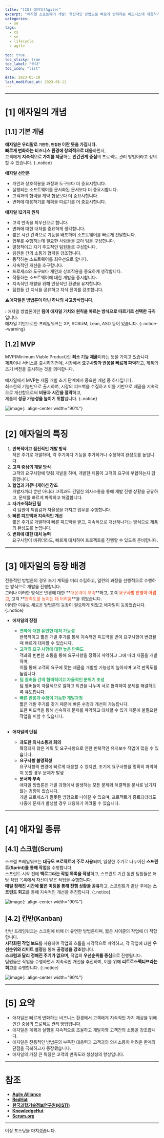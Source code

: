 ```yaml
---
title: "[CS] 애자일(Agile)"
excerpt: "애자일 소프트웨어 개발: 혁신적인 방법으로 빠르게 변화하는 비즈니스에 대응하기"
categories:
  - se
tags:
  - cs
  - se
  - lifecycle
  - agile
  
toc: true
toc_sticky: true
toc_label: "목차"
toc_icon: "list"

date: 2023-05-10
last_modified_at: 2023-05-11
---
```


- - - - - - - - - - - - - - - - - - - - - - - - - - - - - - - - - - - - - - - - - - - - - - - - - - - - - - - - - - - - 
# [1] 애자일의 개념

## [1.1] 기본 개념

**애자일은 우리말로 `기민한`, `민첩한` 이란 뜻을 가집니다.**<br>
**빠르게 변화하는 비즈니스 환경에 창의적으로 대응**하면서,<br>
고객에게 **지속적으로 가치를 제공**하는 **인간관계 중심**의 프로젝트 관리 방법이라고 정의할 수 있습니다.
{:.notice}

>
 **애자일 선언문**
 - 개인과 상호작용을 과정과 도구보다 더 중요시합니다.
 - 실행되는 소프트웨어를 문서화된 문서보다 더 중요시합니다.
 - 고객과의 협력을 계약 협상보다 더 중요시합니다.
 - 변화에 대응하기를 계획을 따르기를 더 중요시합니다.

>
 **애자일 12가지 원칙**
 - 고객 만족을 최우선으로 합니다.
 - 변화에 대한 대처를 중요하게 생각합니다.
 - 짧은 시간 간격으로 기능을 배포하며 소프트웨어를 빠르게 전달합니다.
 - 업무를 수행하는데 필요한 사람들을 모아 팀을 구성합니다.
 - 열정적이고 자기 주도적인 팀원들로 구성합니다.
 - 팀원들 간의 소통과 협력을 강조합니다.
 - 동작하는 소프트웨어를 최우선으로 합니다.
 - 지속적인 개선을 추구합니다.
 - 프로세스와 도구보다 개인과 상호작용을 중요하게 생각합니다.
 - 작동하는 소프트웨어에 대한 개발을 중시합니다.
 - 지속적인 개발을 위해 안정적인 환경을 유지합니다.
 - 팀원들 간 지식을 공유하고 지식 전이를 강조합니다.

⚠️**애자일은 방법론이 아닌 하나의 사고방식입니다.**<br><br>
 : 애자일 방법론이란 **팀이 애자일 가치와 원칙을 따르는 방식으로 따르기로 선택한 규칙**입니다.<br>
 애자일 기반으로한 프레임워크는 XP, SCRUM, Lean, ASD 등이 있습니다.
{:.notice--warning}

## [1.2] MVP

MVP(Minimum Viable Product)란 **최소 기능 제품**이라는 뜻을 가지고 있습니다.<br>
제품이나 서비스를 출시하기전에, 시장에서 **요구사항과 반응을 빠르게 파악**하고, 제품의 초기 버전을 출시하는 것을 의미합니다.<br><br>
애자일에서 MVP는 제품 개발 초기 단계에서 중요한 개념 중 하나입니다.<br>
최소한의 기능만으로 출시하여, 시장의 피드백을 수집하고 이를 기반으로 제품을 지속적으로 개선함으로써 **비용과 시간을 절약**하고,<br>
제품의 **성공 가능성을 높이기 위함**입니다.
{:.notice}

![image](https://github.com/kunheelib/kunheelib.github.io/assets/131929869/95d3a91d-e64f-44df-82b4-a366763c9790){: .align-center width="90%"}

- - - - - - - - - - - - - - - - - - - - - - - - - - - - - - - - - - - - - - - - - - - - - - - - - - - - - - - - - - - - 
# [2] 애자일의 특징

1. **반복적이고 점진적인 개발 방식**<br>
    작은 주기로 개발하며, 각 주기마다 기능을 추가하거나 수정하여 완성도를 높입니다.
2. **고객 중심의 개발 방식**<br>
    고객의 요구사항에 맞춰 개발을 하며, 개발한 제품이 고객의 요구에 부합하는지 검증합니다.
3. **협업과 커뮤니케이션 강조**<br>
    개발자끼리 뿐만 아니라 고객과도 긴밀한 의사소통을 통해 개발 진행 상황을 공유하고, 문제를 빠르게 파악하고 해결합니다.
4. **자가조직화된 팀**<br>
    각 팀원이 책임감과 자율성을 가지고 업무를 수행합니다.
5. **빠른 피드백과 지속적인 개선**<br>
    짧은 주기로 개발하여 빠른 피드백을 받고, 지속적으로 개선해나가는 방식으로 제품의 완성도를 높입니다.
6. **변화에 대한 대처 능력**<br>
    요구사항이 바뀌더라도, 빠르게 대처하여 프로젝트를 진행할 수 있도록 준비합니다.

- - - - - - - - - - - - - - - - - - - - - - - - - - - - - - - - - - - - - - - - - - - - - - - - - - - - - - - - - - - - 
# [3] 애자일의 등장 배경

전통적인 방법론의 경우 초기 계획을 미리 수립하고, 일련의 과정을 선행적으로 수행하는 방식으로 개발을 진행합니다.<br>그러나 이러한 방식은 변경에 대한 **<span style="color:#F25E34">대응력이 부족</span>**하고, 고객 **<span style="color:#F25E34">요구사항 반영이 어렵고</span>**, 고객 **<span style="color:#F25E34">만족도를 높이는 데 어려움</span>**을 겪었습니다.<br>이러한 이유로 새로운 방법론의 등장이 필요하게 되었고 애자일이 등장했습니다.
{:.notice}

- **애자일의 장점**
    - **<span style="color:#2cae67">변화에 대한 유연한 대처 가능성</span>**<br>
        반복적이고 짧은 개발 주기를 통해 지속적인 피드백을 받아 요구사항이 변경될 때 빠르게 대처할 수 있습니다.
    - **<span style="color:#2cae67">고객의 요구 사항에 대한 높은 만족도</span>**<br>
        객과의 빈번한 소통을 통해 요구사항을 정확히 파악하고 그에 따라 제품을 개발하며,<br>
        이를 통해 고객의 요구에 맞는 제품을 개발할 가능성이 높아지며 고객 만족도를 높입니다.
    - **<span style="color:#2cae67">팀 멤버들 간의 협력적이고 자율적인 분위기 조성</span>**<br>
        팀 멤버들이 자율적으로 일하고 의견을 나누며 서로 협력하여 문제를 해결하도록 유도합니다.
    - **<span style="color:#2cae67">빠른 반응과 수정이 가능한 개발과정</span>**<br>
        짧은 개발 주기를 갖기 때문에 빠른 수정과 개선이 가능합니다.<br>
        또한 피드백을 통해 신속하게 문제를 파악하고 대처할 수 있기 때문에 불필요한 작업을 피할 수 있습니다.
<br><br>

- **애자일의 단점**
    - **과도한 의사소통과 회의**<br>
        확정되지 않은 계획 및 요구사항으로 인한 반복적인 유지보수 작업이 많을 수 있습니다.
    - **요구사항 불명확성**<br>
        요구사항의 변경에 빠르게 대응할 수 있지만, 초기에 요구사항을 명확히 파악하지 못할 경우 문제가 발생
    - **문서화 부족**<br>
        애자일 방법론은 개발 과정에서 발생하는 모든 문제와 해결책을 문서로 남기지 않는 경향이 있습니다.<br>
        개발 프로세스가 잘못된 방향으로 나아갈 수 있으며, 프로젝트가 종료되더라도 나중에 문제가 발생할 경우 대응하기 어려울 수 있습니다.

- - - - - - - - - - - - - - - - - - - - - - - - - - - - - - - - - - - - - - - - - - - - - - - - - - - - - - - - - - - - 
# [4] 애자일 종류

## [4.1] 스크럼(Scrum)

스크럼 프레임워크는 **대규모 프로젝트에 주로 사용**되며, 일정한 주기로 나누어진 **스프린트(Sprint)를 통해 작업**을 수행합니다.<br>
스프린트 시작 전에 **백로그라는 작업 목록을 작성**하고, 스프린트 기간 동안 팀원들은 해당 작업 목록에서 자신이 맡은 작업을 수행합니다.<br>
**매일 정해진 시간에 짧은 미팅을 통해 진행 상황을 공유**하고, 스프린트가 끝난 후에는 **스프린트 회고**를 통해 지속적인 개선을 추진합니다.
{:.notice}

![image](https://github.com/kunheelib/kunheelib.github.io/assets/131929869/42f19f19-48d2-4276-b566-fa3fbcda3cd3){: .align-center width="90%"}

## [4.2] 칸반(Kanban)

칸반 프레임워크는 스크럼에 비해 더 유연한 방법론이며, 짧은 사이클의 작업에 더 적합합니다.<br>
**시각화된 작업 보드**를 사용하여 작업의 흐름을 시각적으로 파악하고, 각 작업에 대한 **우선순위와 리미트 설정**을 통해 **공정성을 강조**합니다.<br>
**스크럼과 달리 정해진 주기가 없으며**, 작업의 **우선순위를 중심**으로 진행됩니다.<br>
팀원들은 작업을 수행하면서 지속적인 개선을 추진하며, 이를 위해 **리트로스펙티브라는 회고**를 수행합니다.
{:.notice}

![image](https://github.com/kunheelib/kunheelib.github.io/assets/131929869/3f9bd438-e47b-4e33-ab62-63abeaec4f73){: .align-center width="90%"}

- - - - - - - - - - - - - - - - - - - - - - - - - - - - - - - - - - - - - - - - - - - - - - - - - - - - - - - - - - - - 
# [5] 요약

- 애자일은 빠르게 변화하는 비즈니스 환경에서 고객에게 지속적인 가치 제공을 위해 인간 중심의 프로젝트 관리 방법입니다.
- 애자일은 계획과 실행을 지속적으로 조율하고 개발자와 고객간의 소통을 강조합니다.
- 애자일은 전통적인 방법론의 부족한 대응력과 고객과의 의사소통이 어려운 한계와 단점을 극복하고자 등장했습니다.
- 애자일의 가장 큰 특징은 고객의 만족도와 생상성의 향상입니다.

- - - - - - - - - - - - - - - - - - - - - - - - - - - - - - - - - - - - - - - - - - - - - - - - - - - - - - - - - - - - 
# 참조
- [**Agile Alliance**](https://www.agilealliance.org/agile101/)
- [**RedHat**](https://www.redhat.com/ko/devops/what-is-agile-methodology)
- [**한국과학기술정보연구원(KISTI)**](https://koreascience.kr/article/JAKO201026055835754.page)
- [**KnowledgeHut**](https://www.knowledgehut.com/interview-questions/scrum)
- [**Scrum.org**](https://www.scrum.org/)

- - - - - - - - - - - - - - - - - - - - - - - - - - - - - - - - - - - - - - - - - - - - - - - - - - - - - - - - - - - - 
이상 포스팅을 마치겠습니다.